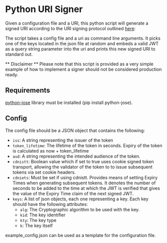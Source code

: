 Python URI Signer
==================

Given a configuration file and a URI, this python script will generate a signed URI according to the URI signing protocol outlined [here](https://tools.ietf.org/html/draft-ietf-cdni-uri-signing-16):

The script takes a config file and a uri as command line arguments. It picks one of the keys located in the json file at random
and embeds a valid JWT as a query string parameter into the uri and prints this new signed URI to standard out.

** Disclaimer **
Please note that this script is provided as a very simple example of how to implement a signer should not be considered production ready.

Requirements
------

[python-jose](https://pypi.org/project/python-jose/) library must be installed (pip install python-jose).

Config
------

The config file should be a JSON object that contains the following:

  - `iss`: A string representing the issuer of the token
  - `token_lifetime`: The lifetime of the token in seconds. Expiry of the token is calculated as now + token_lifetime
  - `aud`: A string representing the intended audience of the token.
  - `cdnistt`: Boolean value which if set to true uses cookie signed token transport, allowing the validator of the token to
    to issue subsequent tokens via set cookie headers.
  - `cdniets`: Must be set if using cdnistt. Provides means of setting Expiry Times when generating subsequent tokens. It denotes
    the number of seconds to be added to the time at which the JWT is verified that gives the value of the Expiry Time claim of the
    next signed JWT.
  - `keys`: A list of json objects, each one representing a key. Each key should have the following attributes:
      - `alg`: The Cryptographic algorithm to be used with the key.
      - `kid`: The key identifier
      - `kty`: The key type
      - `k`: The key itself

example_config.json can be used as a template for the configuration file.
